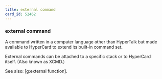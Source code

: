 ```yaml
---
title: external command
card_id: 52462
---
```


### external command

A command written in a computer language other than HyperTalk but made available to HyperCard to extend its built-in command set. 

External commands can be attached to a specific stack or to HyperCard itself. (Also known as XCMD.) 

See also: [g:external function]. 